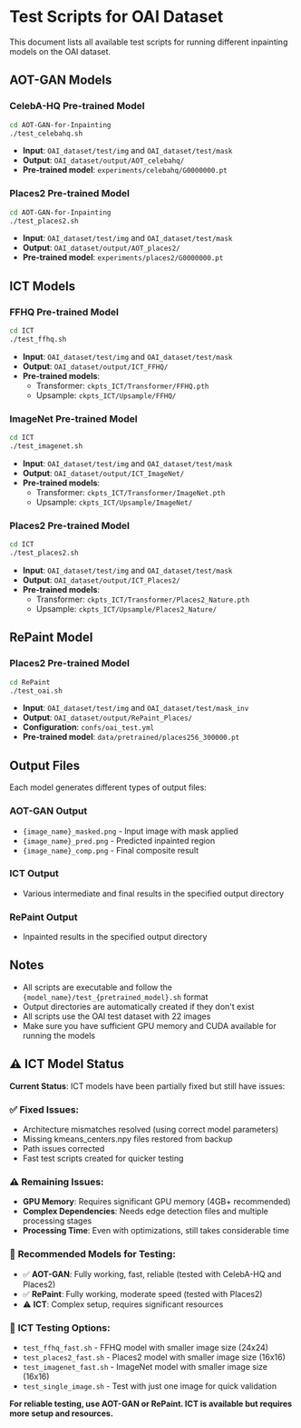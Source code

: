 # Test Scripts for OAI Dataset

This document lists all available test scripts for running different inpainting models on the OAI dataset.

## AOT-GAN Models

### CelebA-HQ Pre-trained Model
```bash
cd AOT-GAN-for-Inpainting
./test_celebahq.sh
```
- **Input**: `OAI_dataset/test/img` and `OAI_dataset/test/mask`
- **Output**: `OAI_dataset/output/AOT_celebahq/`
- **Pre-trained model**: `experiments/celebahq/G0000000.pt`

### Places2 Pre-trained Model
```bash
cd AOT-GAN-for-Inpainting
./test_places2.sh
```
- **Input**: `OAI_dataset/test/img` and `OAI_dataset/test/mask`
- **Output**: `OAI_dataset/output/AOT_places2/`
- **Pre-trained model**: `experiments/places2/G0000000.pt`

## ICT Models

### FFHQ Pre-trained Model
```bash
cd ICT
./test_ffhq.sh
```
- **Input**: `OAI_dataset/test/img` and `OAI_dataset/test/mask`
- **Output**: `OAI_dataset/output/ICT_FFHQ/`
- **Pre-trained models**: 
  - Transformer: `ckpts_ICT/Transformer/FFHQ.pth`
  - Upsample: `ckpts_ICT/Upsample/FFHQ/`

### ImageNet Pre-trained Model
```bash
cd ICT
./test_imagenet.sh
```
- **Input**: `OAI_dataset/test/img` and `OAI_dataset/test/mask`
- **Output**: `OAI_dataset/output/ICT_ImageNet/`
- **Pre-trained models**: 
  - Transformer: `ckpts_ICT/Transformer/ImageNet.pth`
  - Upsample: `ckpts_ICT/Upsample/ImageNet/`

### Places2 Pre-trained Model
```bash
cd ICT
./test_places2.sh
```
- **Input**: `OAI_dataset/test/img` and `OAI_dataset/test/mask`
- **Output**: `OAI_dataset/output/ICT_Places2/`
- **Pre-trained models**: 
  - Transformer: `ckpts_ICT/Transformer/Places2_Nature.pth`
  - Upsample: `ckpts_ICT/Upsample/Places2_Nature/`

## RePaint Model

### Places2 Pre-trained Model
```bash
cd RePaint
./test_oai.sh
```
- **Input**: `OAI_dataset/test/img` and `OAI_dataset/test/mask_inv`
- **Output**: `OAI_dataset/output/RePaint_Places/`
- **Configuration**: `confs/oai_test.yml`
- **Pre-trained model**: `data/pretrained/places256_300000.pt`

## Output Files

Each model generates different types of output files:

### AOT-GAN Output
- `{image_name}_masked.png` - Input image with mask applied
- `{image_name}_pred.png` - Predicted inpainted region
- `{image_name}_comp.png` - Final composite result

### ICT Output
- Various intermediate and final results in the specified output directory

### RePaint Output
- Inpainted results in the specified output directory

## Notes

- All scripts are executable and follow the `{model_name}/test_{pretrained_model}.sh` format
- Output directories are automatically created if they don't exist
- All scripts use the OAI test dataset with 22 images
- Make sure you have sufficient GPU memory and CUDA available for running the models

## ⚠️ ICT Model Status

**Current Status**: ICT models have been partially fixed but still have issues:

### ✅ **Fixed Issues**:
- Architecture mismatches resolved (using correct model parameters)
- Missing kmeans_centers.npy files restored from backup
- Path issues corrected
- Fast test scripts created for quicker testing

### ⚠️ **Remaining Issues**:
- **GPU Memory**: Requires significant GPU memory (4GB+ recommended)
- **Complex Dependencies**: Needs edge detection files and multiple processing stages
- **Processing Time**: Even with optimizations, still takes considerable time

### 🚀 **Recommended Models for Testing**:
- ✅ **AOT-GAN**: Fully working, fast, reliable (tested with CelebA-HQ and Places2)
- ✅ **RePaint**: Fully working, moderate speed (tested with Places2)
- ⚠️ **ICT**: Complex setup, requires significant resources

### 📝 **ICT Testing Options**:
- `test_ffhq_fast.sh` - FFHQ model with smaller image size (24x24)
- `test_places2_fast.sh` - Places2 model with smaller image size (16x16)  
- `test_imagenet_fast.sh` - ImageNet model with smaller image size (16x16)
- `test_single_image.sh` - Test with just one image for quick validation

**For reliable testing, use AOT-GAN or RePaint. ICT is available but requires more setup and resources.**
